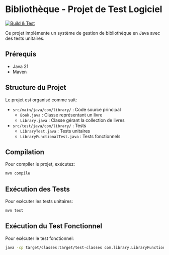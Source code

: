 # Bibliothèque - Projet de Test Logiciel

[![Build & Test](https://github.com/lahgolz/test-logiciel-librairie/actions/workflows/maven.yml/badge.svg)](https://github.com/lahgolz/test-logiciel-librairie/actions/workflows/maven.yml)

Ce projet implémente un système de gestion de bibliothèque en Java avec des tests unitaires.

## Prérequis

- Java 21
- Maven

## Structure du Projet

Le projet est organisé comme suit:
- `src/main/java/com/library/` : Code source principal
  - `Book.java` : Classe représentant un livre
  - `Library.java` : Classe gérant la collection de livres
- `src/test/java/com/library/` : Tests
  - `LibraryTest.java` : Tests unitaires
  - `LibraryFunctionalTest.java` : Tests fonctionnels

## Compilation

Pour compiler le projet, exécutez:

```bash
mvn compile
```

## Exécution des Tests

Pour exécuter les tests unitaires:

```bash
mvn test
```

## Exécution du Test Fonctionnel

Pour exécuter le test fonctionnel:

```bash
java -cp target/classes:target/test-classes com.library.LibraryFunctionalTest
```
